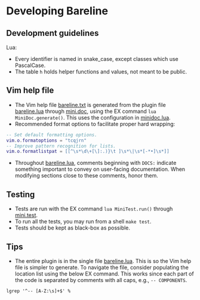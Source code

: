 # Developing Bareline

## Development guidelines

Lua:
- Every identifier is named in snake_case, except classes which use PascalCase.
- The table `h` holds helper functions and values, not meant to be public.

## Vim help file

- The Vim help file [bareline.txt](./doc/bareline.txt) is generated from the plugin file
  [bareline.lua](./lua/bareline.lua) through
  [mini.doc](https://github.com/echasnovski/mini.nvim/blob/main/readmes/mini-doc.md), using the EX
  command `lua MiniDoc.generate()`. This uses the configuration in
  [minidoc.lua](./scripts/minidoc.lua).
- Recommended format options to facilitate proper hard wrapping:
```lua
-- Set default formatting options.
vim.o.formatoptions = "tcqjrn"
-- Improve pattern recognition for lists.
vim.o.formatlistpat = [[^\s*\d\+[\]:.)}\t ]\s*\|\s*[-*•]\s*]]
```
- Throughout [bareline.lua](./lua/bareline.lua), comments beginning with `DOCS:` indicate something
  important to convey on user-facing documentation. When modifying sections close to these comments,
  honor them.

## Testing

- Tests are run with the EX command `lua MiniTest.run()` through
  [mini.test](https://github.com/echasnovski/mini.test).
- To run all the tests, you may run from a shell `make test`.
- Tests should be kept as black-box as possible.

## Tips

- The entire plugin is in the single file [bareline.lua](./lua/bareline.lua). This is so the Vim
  help file is simpler to generate. To navigate the file, consider populating the location list
  using the below EX command. This works since each part of the code is separated by comments with
  all caps, e.g., `-- COMPONENTS`.

```
lgrep '^-- [A-Z:\s]+$' %
```
